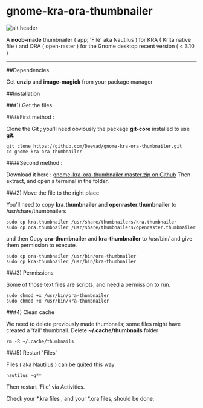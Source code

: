 gnome-kra-ora-thumbnailer
=========================

![alt header](http://www.davidrevoy.com/data/images/blog/2013/11/kra-ora_thumbnailer_banner.jpg)


A **noob-made** thumbnailer ( app; 'File' aka Nautilus ) for KRA ( Krita native file ) and ORA ( open-raster ) for the Gnome desktop recent version ( &lt; 3.10 )   

___

##Dependencies

Get **unzip** and **image-magick** from your package manager

##Installation

###1) Get the files

####First method : 

Clone the Git ; you'll need obviously the package **git-core** installed to use **git**. 
```
git clone https://github.com/Deevad/gnome-kra-ora-thumbnailer.git
cd gnome-kra-ora-thumbnailer
```

####Second method :

Download it here :  [ gnome-kra-ora-thumbnailer master.zip on Github](https://github.com/Deevad/gnome-kra-ora-thumbnailer/archive/master.zip)
Then extract, and open a terminal in the folder. 

###2) Move the file to the right place

You'll need to copy **kra.thumbnailer** and **openraster.thumbnailer** to /usr/share/thumbnailers

```
sudo cp kra.thumbnailer /usr/share/thumbnailers/kra.thumbnailer 
sudo cp ora.thumbnailer /usr/share/thumbnailers/openraster.thumbnailer 
```

and then Copy **ora-thumbnailer** and **kra-thumbnailer** to /usr/bin/ and give them permission to execute. 

```
sudo cp ora-thumbnailer /usr/bin/ora-thumbnailer
sudo cp kra-thumbnailer /usr/bin/kra-thumbnailer
```

###3) Permissions

Some of those text files are scripts, and need a permission to run. 
```
sudo chmod +x /usr/bin/ora-thumbnailer
sudo chmod +x /usr/bin/kra-thumbnailer

```

###4) Clean cache

We need to delete previously made thumbnails; some files might have created a 'fail' thumbnail. Delete **~/.cache/thumbnails** folder 

```
rm -R ~/.cache/thumbnails
```


###5) Restart 'Files'

Files ( aka Nautilus ) can be quited this way 
```
nautilus -q**
```
Then restart 'File' via Activities.

Check your *.kra files , and your *.ora files, should be done.
